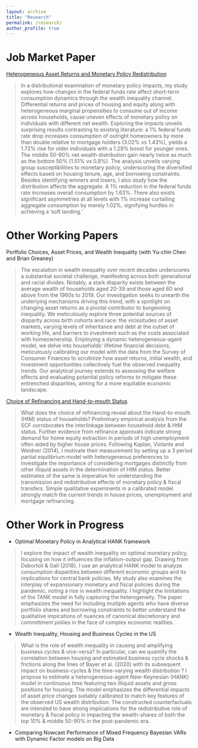 ```yaml
---
layout: archive
title: "Research"
permalink: /research/
author_profile: true
---
```


Job Market Paper
===
[Heterogeneous Asset Returns and Monetary Policy Redistribution](https://rdatta2-code.github.io/files/Heterogeneous_Asset_Returns_and_Monetary_Policy_Redistribution.pdf)
> In a distributional examination of monetary policy impacts, my study explores how changes in the federal funds rate affect short-term consumption dynamics through the wealth inequality channel. Differential returns and prices of housing and equity along with heterogeneous marginal propensities to consume out of income across households, cause uneven effects of monetary policy on individuals with different net wealth. Exploring the impacts unveils surprising results contrasting to existing literature: a 1% federal funds rate drop increases consumption of outright homeowners by more than double relative to mortgage holders (3.02% vs 1.43%), yields a 1.72% rise for older individuals with a 1.29% boost for younger ones. The middle 50-90% net wealth distribution gain nearly twice as much as the bottom 50% (1.51% vs 0.8%). The analysis unveils varying group susceptibilities to monetary policy, underscoring the diversified effects based on housing tenure, age, and borrowing constraints. Besides identifying winners and losers, I also study how the distribution affects the aggregate. A 1% reduction in the federal funds rate increases overall consumption by 1.63%. There also exists significant asymmetries at all levels with 1% increase curtailing aggregate consumption by merely 1.02%, signifying hurdles in achieving a ’soft landing.’

Other Working Papers
===
Portfolio Choices, Asset Prices, and Wealth Inequality (with Yu-chin Chen and Brian Greaney)
> The escalation in wealth inequality over recent decades underscores a substantial societal challenge, manifesting across both generational and racial divides. Notably, a stark disparity exists between the average wealth of households aged 20-39 and those aged 60 and above from the 1960s to 2019. Our investigation seeks to unearth the underlying mechanisms driving this trend, with a spotlight on changing asset returns as a pivotal contributor to burgeoning inequality. We meticulously explore three potential sources of disparity across birth cohorts and race: the vicissitudes of asset markets, varying levels of inheritance and debt at the outset of working life, and barriers to investment such as the costs associated with homeownership. Employing a dynamic heterogeneous-agent model, we delve into households' lifetime financial decisions, meticulously calibrating our model with the data from the Survey of Consumer Finances to scrutinize how asset returns, initial wealth, and investment opportunities collectively fuel the observed inequality trends. Our analytical journey extends to assessing the welfare effects and evaluating potential policy reforms to mitigate these entrenched disparities, aiming for a more equitable economic landscape.


[Choice of Refinancing and Hand-to-mouth Status](https://rdatta2-code.github.io/files/Choice_of_Refinancing_and_Hand_to_mouth_Status.pdf)
> What does the choice of refinancing reveal about the Hand-to-mouth (HtM) status of households? Preliminary empirical analysis from the SCF corroborates the interlinkage between household debt & HtM status. Further evidence from refinance approvals indicate strong demand for home equity extraction in periods of high unemployment often aided by higher house prices. Following Kaplan, Violante and Weidner (2014), I motivate their measurement by setting up a 3 period partial equilibrium model with heterogeneous preferences to investigate the importance of considering mortgages distinctly from other illiquid assets in the determination of HtM status. Better estimates of the same is imperative for understanding the transmission and redistributive effects of monetary policy & fiscal transfers. Simple qualitative experiments in a calibrated model strongly match the current trends in house prices, unemployment and mortgage refinancing.

Other Work in Progress
===
* Optimal Monetary Policy in Analytical HANK framework
> I explore the impact of wealth inequality on optimal monetary policy, focusing on how it influences the inflation-output gap. Drawing from Debortoli & Galí (2018), I use an analytical HANK model to analyze consumption disparities between different economic groups and its implications for central bank policies. My study also examines the interplay of expansionary monetary and fiscal policies during the pandemic, noting a rise in wealth inequality. I highlight the limitations of the TANK model in fully capturing the heterogeneity. The paper emphasizes the need for including multiple agents who have diverse portfolio shares and borrowing constraints to better understand the qualitative impications of nuances of canonical discretionary and committment poliies in the face of complex economic realities.

* Wealth Inequality, Housing and Business Cycles in the US
> What is the role of wealth inequality in causing and amplifying business cycles & vice-versa? In particular, can we quantify the correlation between housing and estimated business cycle shocks & frictions along the lines of Bayer et al. (2020) with its subsequent impact on business-cycles & the time-varying wealth distribution ? I propose to estimate a heterogeneous-agent New-Keynesian (HANK) model in continuous time featuring two illiquid assets and gross positions for housing. The model emphasizes the
differential impacts of asset price changes suitably calibrated to match key features of the observed US wealth distribution. The constructed counterfactuals are intended to have strong implications for the redistributive role of monetary & fiscal policy in impacting the wealth-shares of both the top 10% & middle 50-90% in the post-pandemic era.

* Comparing Nowcast Performance of Mixed Frequency Bayesian VARs with Dynamic Factor models on Big Data




<!--
<img src="https://Reina-Kawai.github.io/images/Website_research_part.jpg" width="600"> <br/>
&emsp;&emsp;&emsp;&emsp;&emsp;&emsp;&emsp;&emsp;&emsp;&emsp;&emsp;&emsp; Conference in Rome, Italy, 2022-->

<!--
Job Market Paper
===
[IMF Trade Flow Forecasts for Crisis Countries: (In)Accuracies and Their Origins](https://www.sciencedirect.com/science/article/pii/S0169207022001042?dgcid=coauthor) <!--[[slides](https://econreinakawai.github.io/files/IMF Nowcasts_slides.pdf)]-->
<!--(with Theo Eicher) <br/>
**_Published in International Journal of Forecasting_**-->

<!--
> External sector surveillance and stabilization are core missions of the International Monetary Fund (IMF). Since 1992, the IMF approved over 600 crisis country loan programs, conditional on reforms and performance targets that are contingent on IMF crisis assessments and recovery forecasts. The literature evaluating IMF crisis forecasts has primarily focused on GDP, inflation, and fiscal budgets, but IMF programs often originate with balance of payments crises. Our evaluation of IMF imports/exports/exchange rates in crisis countries reveals a surprising dichotomy: import forecasts are largely efficient and unbiased, while exports and exchange rate forecasts exhibit substantial biases and inefficiencies. We show forecast errors in the full sample are driven by deeply flawed IMF forecasts for LICs in crisis. Fixed exchange rate LICs (predominantly African franc zone countries) receive systematically inefficient import forecasts. Exchange rate forecasts for LICs with flexible exchange rates are so inefficient, they cannot outperform a naive random walk, and over 30 percent of the forecasts cannot match the exchange rate’s directional movement during the first year of the recovery. Examining the sources of biases and inefficiencies, we highlight effects of conditionality and geopolitics that were not fully accounted for in IMF forecasts, specifically those relating to arrears (domestic and foreign), fiscal finance (balance and credit limits), policy reforms (trade and government), (civil) wars, and elections.-->

<!--
Other Publications
===

[Public Debt and Real GDP: Revisiting the Impact](https://www.imf.org/en/Publications/WP/Issues/2022/04/29/Public-Debt-and-Real-GDP-Revisiting-the-Impact-517449)
(with Constance de Soyres and Mengxue Wang)<br/>
**_IMF WP Number: 2022/076_**
> This paper provides new empirical evidence of the impact of an unanticipated change in public debt on real GDP. Using public debt forecast errors, we identify exogenous changes in public debt to assess the impact of a change in the debt to GDP ratio on real GDP. By analyzing data on gross public debt for 178 countries over 1995-2020, we find that the impact of an unanticipated increase in public debt on the real GDP level is generally negative and varies depending on other fundamental characteristics. Specifically, an unanticipated increase in the public debt to GDP ratio hurts real GDP level for countries that have (i) a high initial debt level or (ii) a rising debt trajectory over the five preceding years. On the contrary, an unanticipated increase in public debt boosts real GDP for countries that have (iii) a low-income level or (iv) completed the HIPC debt relief initiative. -->
 
<!--
Work in Progress Paper
===
* Accuracy of Reserve Forecasts and Validity of Its Insurance under Crisis (with Theo Eicher)

* [International Reserve and Cryptocurrencies: Is There Hedging Effect?](https://Reina-Kawai.github.io/files/Crypto_Research_Draft.pdf) (single author)
<!--(<object data="../assets/path/to/document.pdf" width="1000" height="1000" type='application/pdf'></object>)
https://econmonicagr.github.io/files/NOR_MaPP.pdf 
https://github.com/econmonicagr/econmonicagr.github.io/tree/master/files
https://github.com/Reina-Kawai/Reina-Kawai.github.io/blob/main/files/Crypto_Research_Draft.pdf 


Publication as Research Assitant
===

* [The accuracy of IMF crises nowcasts](https://www.sciencedirect.com/science/article/pii/S0169207021002132)
(by Theo Eicher and Monica Gao Rollinson)<br/>
 **_Published in International Journal of Forecasting_** 
 
Other Policy Paper:
===
* ["The State of Emerging Markets: A New Perspective on Clusters and Taxonomies."](https://www.imf.org/en/Publications/WP/Issues/2016/12/31/Emerging-Market-Heterogeneity-Insights-from-Cluster-and-Taxonomy-Analysis-43085), 2015, IMF Working Paper No. 15/155 *(with Zhang, Z.)*

* ["Rethinking Financial Deepening: Stability and Growth in Emerging Markets."](https://www.imf.org/en/Publications/Staff-Discussion-Notes/Issues/2016/12/31/Rethinking-Financial-Deepening-Stability-and-Growth-in-Emerging-Markets-42868), 2015, IMF Staff Discussion Note 15/08 *(with Sahay, R, M. Cihak, P. N'Diaye, A. Barajas, R. Bi, D. Ayala, A. Kyobe, L. Nguyen, C. Saborowski, K. Svirydzenka, and S.R. Yousefi)*

* ["Emerging Markets in Transition: Growth Prospects and Challenges."](https://www.imf.org/en/Publications/Staff-Discussion-Notes/Issues/2016/12/31/Emerging-Markets-in-Transition-Growth-Prospects-and-Challenges-41588), 2014, IMF Staff Discussion Note 14/6 *(with Cubeddu, L., A. Culiuc, G. Fayad, K. Kochhar, A. Kyobe, C. Oner, R. Perrelli, S. Sanya, E. Tsounta, Z. Zhang, et al.)*

* ["Assessing Reserve Adequacy – Further Considerations."](https://www.imf.org/external/np/pp/eng/2013/111313d.pdf), 2013, IMF Policy Paper *(with Porter, N., S. DAS, P, De Imus, G. Fayad, S. Hara, A. Khachatryan, K. Moriyama, N. Mwase, R. Perrelli, P. Sharma, et al.)*-->

